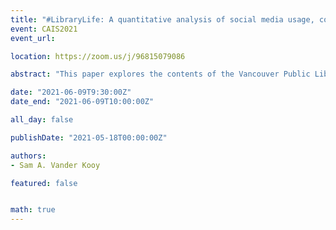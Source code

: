 ```yaml
---
title: "#LibraryLife: A quantitative analysis of social media usage, content, and engagement at the Vancouver Public Library"
event: CAIS2021
event_url:

location: https://zoom.us/j/96815079086

abstract: "This paper explores the contents of the Vancouver Public Library’s Facebook, Instagram, Twitter, and YouTube feeds between September 1st and November 30th, 2020 to better understand how each social media platform is being used to communicate with stakeholders. This quantitative content analysis of each platform’s usage, content, and engagement highlights some important trends libraries should be aware of concerning both the use of multiple social media platforms and the evaluation of their current social media strategies."

date: "2021-06-09T9:30:00Z"
date_end: "2021-06-09T10:00:00Z"

all_day: false

publishDate: "2021-05-18T00:00:00Z"

authors:
- Sam A. Vander Kooy

featured: false


math: true
---
```


